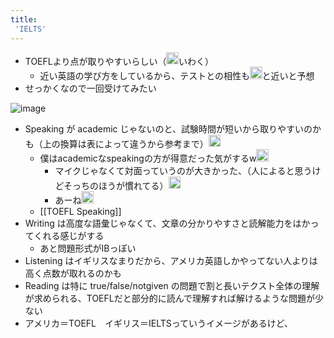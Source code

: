 ```yaml
---
title:
 'IELTS'
---
```


- TOEFLより点が取りやすいらしい（<img src='https://scrapbox.io/api/pages/blu3mo-public/aka/icon' alt='aka.icon' height="19.5"/>いわく）
    - 近い英語の学び方をしているから、テストとの相性も<img src='https://scrapbox.io/api/pages/blu3mo-public/aka/icon' alt='aka.icon' height="19.5"/>と近いと予想
- せっかくなので一回受けてみたい

![image](https://gyazo.com/a5cea1634816d26a4c147f49f610d95e/thumb/1000)
- Speaking が academic じゃないのと、試験時間が短いから取りやすいのかも（上の換算は表によって違うから参考まで）<img src='https://scrapbox.io/api/pages/blu3mo-public/aka/icon' alt='aka.icon' height="19.5"/>
    - 僕はacademicなspeakingの方が得意だった気がするw<img src='https://scrapbox.io/api/pages/blu3mo-public/blu3mo/icon' alt='blu3mo.icon' height="19.5"/>
        - マイクじゃなくて対面っていうのが大きかった、（人によると思うけどそっちのほうが慣れてる）<img src='https://scrapbox.io/api/pages/blu3mo-public/aka/icon' alt='aka.icon' height="19.5"/>
        - あーね<img src='https://scrapbox.io/api/pages/blu3mo-public/blu3mo/icon' alt='blu3mo.icon' height="19.5"/>
    - [[TOEFL Speaking]]
- Writing は高度な語彙じゃなくて、文章の分かりやすさと読解能力をはかってくれる感じがする
    - あと問題形式がIBっぽい
- Listening はイギリスなまりだから、アメリカ英語しかやってない人よりは高く点数が取れるのかも
- Reading は特に true/false/notgiven の問題で割と長いテクスト全体の理解が求められる、TOEFLだと部分的に読んで理解すれば解けるような問題が少ない
- アメリカ＝TOEFL　イギリス＝IELTSっていうイメージがあるけど、
